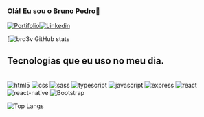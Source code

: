 ### Olá! Eu sou o Bruno Pedro👋
[![Portifolio](https://img.shields.io/website?label=brd3vportifolio.com/&style=for-the-badge&url=https://portifolio-brd3v.vercel.app/)](https://portifolio-brd3v.vercel.app/)[![Linkedin](https://img.shields.io/badge/LinkedIn-0077B5?style=for-the-badge&logo=linkedin&logoColor=white)](https://www.linkedin.com/in/bruno-s-60132b102/)

[![brd3v GitHub stats](https://github-readme-stats.vercel.app/api?username=brd3v&show_icons=true&theme=radical)

## Tecnologias que eu uso no meu dia.

<div style='display: inline_block'><br />
<img src='https://img.shields.io/badge/HTML5-E34F26?style=for-the-badge&logo=html5&logoColor=white' alt='html5' align='center' /> 
<img src='https://img.shields.io/badge/CSS3-1572B6?style=for-the-badge&logo=css3&logoColor=white' alt='css' align='center' /> 
 <img src='https://img.shields.io/badge/Sass-CC6699?style=for-the-badge&logo=sass&logoColor=white' alt='sass' align='center' /> 
 <img src='https://img.shields.io/badge/TypeScript-007ACC?style=for-the-badge&logo=typescript&logoColor=white' alt='typescript' align='center' /> 
 <img src='https://img.shields.io/badge/JavaScript-323330?style=for-the-badge&logo=javascript&logoColor=F7DF1E' alt='javascript' align='center' /> 
  <img src='https://img.shields.io/badge/Express.js-404D59?style=for-the-badge' alt='express' align='center' /> 
  <img src='https://img.shields.io/badge/React-20232A?style=for-the-badge&logo=react&logoColor=61DAFB' alt='react' align='center' /> 
  <img src='https://img.shields.io/badge/React_Native-20232A?style=for-the-badge&logo=react&logoColor=61DAFB' alt='react-native' align='center' /> 
  <img src='https://img.shields.io/badge/Bootstrap-563D7C?style=for-the-badge&logo=bootstrap&logoColor=white' alt='Bootstrap' align='center' /> 

</div>

![Top Langs](https://github-readme-stats.vercel.app/api/top-langs/?username=brd3v&size_weight=0.5&count_weight=0.5)

